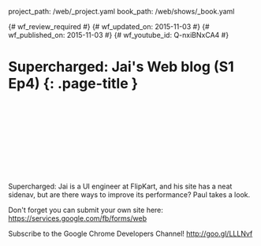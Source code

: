 project_path: /web/_project.yaml
book_path: /web/shows/_book.yaml

{# wf_review_required #}
{# wf_updated_on: 2015-11-03 #}
{# wf_published_on: 2015-11-03 #}
{# wf_youtube_id: Q-nxiBNxCA4 #}

# Supercharged: Jai's Web blog (S1 Ep4) {: .page-title }


<div class="video-wrapper">
  <iframe class="devsite-embedded-youtube-video" data-video-id="Q-nxiBNxCA4"
          data-autohide="1" data-showinfo="0" frameborder="0" allowfullscreen>
  </iframe>
</div>


Supercharged: Jai is a UI engineer at FlipKart, and his site has a neat sidenav, but are there ways to improve its performance? Paul takes a look.

Don't forget you can submit your own site here: https://services.google.com/fb/forms/web

Subscribe to the Google Chrome Developers Channel! http://goo.gl/LLLNvf
